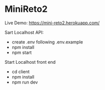 # MiniReto2

Live Demo: https://mini-reto2.herokuapp.com/

Sart Localhost API:
 - create .env following .env.example
 - npm install
 - npm start

Start Localhost front end
 - cd client
 - npm install
 - npm run dev
